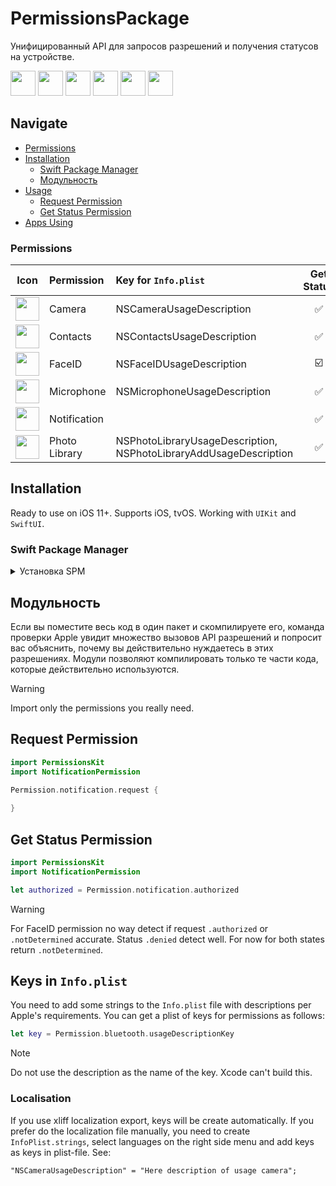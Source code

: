 # PermissionsPackage

Унифицированный API для запросов разрешений и получения статусов на устройстве.

<p float="center">
        <img src="https://github.com/StasonLV/PermissionsPackage/assets/98527464/082cdd10-c40c-4471-9bd2-2512979e9d04" width="40">
    <img src="https://github.com/StasonLV/PermissionsPackage/assets/98527464/63916552-441c-49dd-8295-f11a4dd85770" width="40">
    <img src="https://github.com/StasonLV/PermissionsPackage/assets/98527464/df6a957f-fe29-4022-944b-c2d7be628b92" width="40">
    <img src="https://github.com/StasonLV/PermissionsPackage/assets/98527464/7aa48fa0-4529-458f-a187-fb9107bbf9ef" width="40">
    <img src="https://github.com/StasonLV/PermissionsPackage/assets/98527464/99a8791e-b13d-4d6d-ad96-b9c43d256463" width="40">
    <img src="https://github.com/StasonLV/PermissionsPackage/assets/98527464/617500b5-cd41-471f-b132-5072a089d4f2" width="40">
</p>

## Navigate

- [Permissions](#permissions)
- [Installation](#installation)
    - [Swift Package Manager](#swift-package-manager)
    - [Модульность](#модульность)
- [Usage](#request-permission)
    - [Request Permission](#request-permission)
    - [Get Status Permission](#get-status-permission)
- [Apps Using](#apps-using)

### Permissions

| Icon |  Permission | Key for `Info.plist` | Get Status | Make Request |
| :--: | :---------- | :------------------- | :--------: | :----------: |
| <img src="https://cdn.sparrowcode.io/github/permissionskit/icons/camera.png" width="38"> | Camera | NSCameraUsageDescription | ✅ | ✅ |
| <img src="https://cdn.sparrowcode.io/github/permissionskit/icons/contacts.png" width="38"> | Contacts | NSContactsUsageDescription | ✅ | ✅ |
| <img src="https://cdn.sparrowcode.io/github/permissionskit/icons/faceid.png" width="38"> | FaceID | NSFaceIDUsageDescription | ☑️ | ✅ |
| <img src="https://cdn.sparrowcode.io/github/permissionskit/icons/microphone.png" width="38"> | Microphone | NSMicrophoneUsageDescription | ✅ | ✅ |
| <img src="https://cdn.sparrowcode.io/github/permissionskit/icons/notifications.png" width="38"> | Notification | | ✅ | ✅ |
| <img src="https://cdn.sparrowcode.io/github/permissionskit/icons/photos.png" width="38"> | Photo Library | NSPhotoLibraryUsageDescription, NSPhotoLibraryAddUsageDescription | ✅ | ✅ |

## Installation

Ready to use on iOS 11+. Supports iOS, tvOS. Working with `UIKit` and `SwiftUI`.

### Swift Package Manager

<details><summary>Установка SPM</summary>

In Xcode go to Project -> Your Project Name -> `Package Dependencies` -> Tap *Plus*. Insert url:

```
https://github.com/sparrowcode/PermissionsKit
```

Next, choose the permissions that you need. But don't add all of them, because apple will reject app.
Or adding it to the `dependencies` of your `Package.swift`:

```swift
dependencies: [
    .package(url: "https://github.com/sparrowcode/PermissionsKit", .upToNextMajor(from: "10.0.1"))
]
```

and choose valid targets.

</details>

## Модульность

Если вы поместите весь код в один пакет и скомпилируете его, команда проверки Apple увидит множество вызовов API разрешений и попросит вас объяснить, почему вы действительно нуждаетесь в этих разрешениях. 
Модули позволяют компилировать только те части кода, которые действительно используются.

> [!WARNING]
> Import only the permissions you really need.

## Request Permission

```swift
import PermissionsKit
import NotificationPermission

Permission.notification.request {
    
}
```

## Get Status Permission

```swift
import PermissionsKit
import NotificationPermission

let authorized = Permission.notification.authorized
```

> [!WARNING]
> For FaceID permission no way detect if request `.authorized` or `.notDetermined` accurate. Status `.denied` detect well. For now for both states return `.notDetermined`. 

## Keys in `Info.plist`

You need to add some strings to the `Info.plist` file with descriptions per Apple's requirements. You can get a plist of keys for permissions as follows:

```swift
let key = Permission.bluetooth.usageDescriptionKey
```

> [!NOTE]
> Do not use the description as the name of the key. Xcode can't build this.

### Localisation

If you use xliff localization export, keys will be create automatically. If you prefer do the localization file manually, you need to create `InfoPlist.strings`, select languages on the right side menu and add keys as keys in plist-file. See:

```
"NSCameraUsageDescription" = "Here description of usage camera";
```

